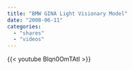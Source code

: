 ```yaml
---
title: "BMW GINA Light Visionary Model"
date: "2008-06-11"
categories:
  - "shares"
  - "videos"
---
```


{{< youtube Blqn0OmTAtI >}}
